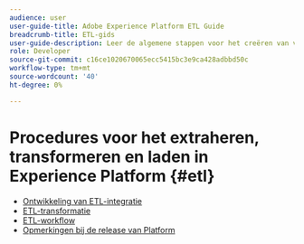 ```yaml
---
audience: user
user-guide-title: Adobe Experience Platform ETL Guide
breadcrumb-title: ETL-gids
user-guide-description: Leer de algemene stappen voor het creëren van veilige, krachtige schakelaars voor het opnemen van gegevens in Platform.
role: Developer
source-git-commit: c16ce1020670065ecc5415bc3e9ca428adbbd50c
workflow-type: tm+mt
source-wordcount: '40'
ht-degree: 0%

---
```



# Procedures voor het extraheren, transformeren en laden in Experience Platform {#etl}

- [Ontwikkeling van ETL-integratie](home.md)
- [ETL-transformatie](transformations.md)
- [ETL-workflow](workflow.md)
- [Opmerkingen bij de release van Platform](https://www.adobe.com/go/platform-release-notes-en)